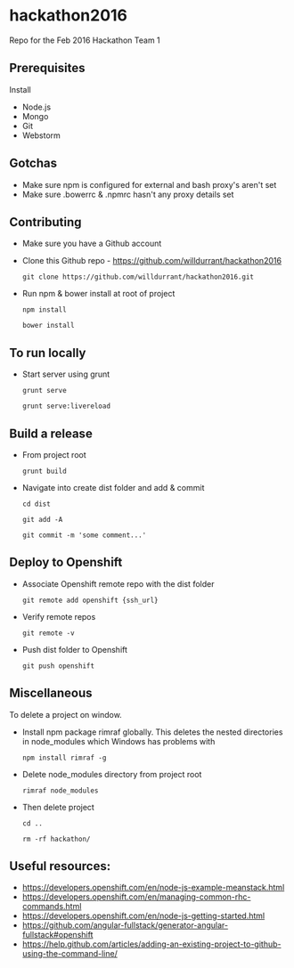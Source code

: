 # hackathon2016
Repo for the Feb 2016 Hackathon Team 1


## Prerequisites 

Install
* Node.js
* Mongo
* Git
* Webstorm


## Gotchas

* Make sure npm is configured for external and bash proxy's aren't set
* Make sure .bowerrc & .npmrc hasn't any proxy details set


## Contributing

* Make sure you have a Github account
* Clone this Github repo - https://github.com/willdurrant/hackathon2016

    ```git clone https://github.com/willdurrant/hackathon2016.git```

* Run npm & bower install at root of project

    ```npm install```

    ```bower install```

## To run locally

* Start server using grunt

    ```grunt serve```

    ```grunt serve:livereload```
	
## Build a release
* From project root

    ```grunt build```

* Navigate into create dist folder and add & commit

    ```cd dist```

    ```git add -A```

    ```git commit -m 'some comment...'```

## Deploy to Openshift	
	
* Associate Openshift remote repo with the dist folder

    ```git remote add openshift {ssh_url}```
	
* Verify remote repos

    ```git remote -v```

* Push dist folder to Openshift

  ```git push openshift```
	
## Miscellaneous

To delete a project on window.
* Install npm package rimraf globally. This deletes the nested directories in node_modules which Windows has problems with

    ```npm install rimraf -g```

* Delete node_modules directory from project root

    ```rimraf node_modules```

* Then delete project

    ```cd ..```

    ```rm -rf hackathon/```
	
## Useful resources:
* https://developers.openshift.com/en/node-js-example-meanstack.html
* https://developers.openshift.com/en/managing-common-rhc-commands.html
* https://developers.openshift.com/en/node-js-getting-started.html
* https://github.com/angular-fullstack/generator-angular-fullstack#openshift
* https://help.github.com/articles/adding-an-existing-project-to-github-using-the-command-line/
